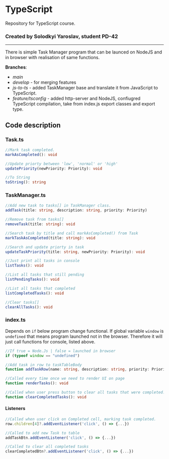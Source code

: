 # TypeScript
Repository for TypeScript course.

### Created by Solodkyi Yaroslav, student PD-42
___
There is simple Task Manager program that can be launced on NodeJS and in browser with realisation of same functions.

**Branches**:
- *main*
- *develop* - for merging features
- *js-to-ts* - added TaskManager base and translate it from JavaScript to TypeScript.
- *feature/tsconfig* - added http-server and NodeJS, confiugred TypeScript compilation, take from index.js export classes and export type.


## Code description

### Task.ts


```typescript
//Mark task completed.
markAsCompleted(): void
```
```typescript
//Update priorty between 'low', 'normal' or 'high'
updatePriority(newPriority: Priority): void
```
```typescript
//To String
toString(): string
```

### TaskManager.ts

```typescript
//Add new task to tasks[] in TaskManager class.
addTask(title: string, description: string, priority: Priority)
```
```typescript
//Remove task from tasks[]
removeTask(title: string): void
```
```typescript
//Search task by title and call markAsCompleted() from Task
markTaskAsCompleted(title: string): void
```
```typescript
//Search and update priorty in task
updateTaskPriority(title: string, newPriority: Priority): void
```
```typescript
//Just print all tasks in console
listTasks(): void
```
```typescript
//List all tasks that still pending
listPendingTasks(): void 
```
```typescript
//List all tasks that completed
listCompletedTasks(): void
```
```typescript
//Clear tasks[]
clearAllTasks(): void
```
### index.ts
Depends on `if` below program change functional. If global variable `window` is `undefined` that means program launched not in the browser. Therefore it will just call functions for console, listed above.
```typescript
//If true = Node.Js | false = launched in browser
if (typeof window == "undefined") 
```
```typescript
//Add task in row to taskTableBody
function addTaskRow(name: string, description: string, priority: Priority, createdAt: string, completed: string)
```
```typescript
//Called every time once we need to render UI on page
function renderTasks(): void
```

```typescript
//Called when user press button to clear all tasks that were completed.
function clearCompletedTasks(): void
```
#### Listeners
```typescript
//Called when user click on Completed cell, marking task completed. 
row.children[4]?.addEventListener('click', () => {...})

//Called to add new Task to table
addTaskBtn.addEventListener('click', () => {...})

//Called to clear all completed tasks
clearCompletedBtn?.addEventListener('click', () => {...})
```